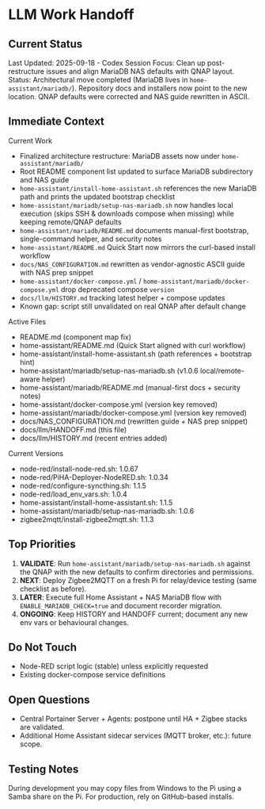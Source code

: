 # LLM Work Handoff

## Current Status

Last Updated: 2025-09-18 - Codex
Session Focus: Clean up post-restructure issues and align MariaDB NAS defaults with QNAP layout.
Status: Architectural move completed (MariaDB lives in `home-assistant/mariadb/`). Repository docs and installers now point to the new location. QNAP defaults were corrected and NAS guide rewritten in ASCII.

## Immediate Context

Current Work
- Finalized architecture restructure: MariaDB assets now under `home-assistant/mariadb/`
- Root README component list updated to surface MariaDB subdirectory and NAS guide
- `home-assistant/install-home-assistant.sh` references the new MariaDB path and prints the updated bootstrap checklist
- `home-assistant/mariadb/setup-nas-mariadb.sh` now handles local execution (skips SSH & downloads compose when missing) while keeping remote/QNAP defaults
- `home-assistant/mariadb/README.md` documents manual-first bootstrap, single-command helper, and security notes
- `home-assistant/README.md` Quick Start now mirrors the curl-based install workflow
- `docs/NAS_CONFIGURATION.md` rewritten as vendor-agnostic ASCII guide with NAS prep snippet
- `home-assistant/docker-compose.yml` / `home-assistant/mariadb/docker-compose.yml` drop deprecated compose `version`
- `docs/llm/HISTORY.md` tracking latest helper + compose updates
- Known gap: script still unvalidated on real QNAP after default change

Active Files
- README.md (component map fix)
- home-assistant/README.md (Quick Start aligned with curl workflow)
- home-assistant/install-home-assistant.sh (path references + bootstrap hint)
- home-assistant/mariadb/setup-nas-mariadb.sh (v1.0.6 local/remote-aware helper)
- home-assistant/mariadb/README.md (manual-first docs + security notes)
- home-assistant/docker-compose.yml (version key removed)
- home-assistant/mariadb/docker-compose.yml (version key removed)
- docs/NAS_CONFIGURATION.md (rewritten guide + NAS prep snippet)
- docs/llm/HANDOFF.md (this file)
- docs/llm/HISTORY.md (recent entries added)

Current Versions
- node-red/install-node-red.sh: 1.0.67
- node-red/PiHA-Deployer-NodeRED.sh: 1.0.34
- node-red/configure-syncthing.sh: 1.1.5
- node-red/load_env_vars.sh: 1.0.4
- home-assistant/install-home-assistant.sh: 1.1.5
- home-assistant/mariadb/setup-nas-mariadb.sh: 1.0.6
- zigbee2mqtt/install-zigbee2mqtt.sh: 1.1.3

## Top Priorities

1) **VALIDATE**: Run `home-assistant/mariadb/setup-nas-mariadb.sh` against the QNAP with the new defaults to confirm directories and permissions.
2) **NEXT**: Deploy Zigbee2MQTT on a fresh Pi for relay/device testing (same checklist as before).
3) **LATER**: Execute full Home Assistant + NAS MariaDB flow with `ENABLE_MARIADB_CHECK=true` and document recorder migration.
4) **ONGOING**: Keep HISTORY and HANDOFF current; document any new env vars or behavioural changes.

## Do Not Touch

- Node-RED script logic (stable) unless explicitly requested
- Existing docker-compose service definitions

## Open Questions

- Central Portainer Server + Agents: postpone until HA + Zigbee stacks are validated.
- Additional Home Assistant sidecar services (MQTT broker, etc.): future scope.

## Testing Notes

During development you may copy files from Windows to the Pi using a Samba share on the Pi. For production, rely on GitHub-based installs.
